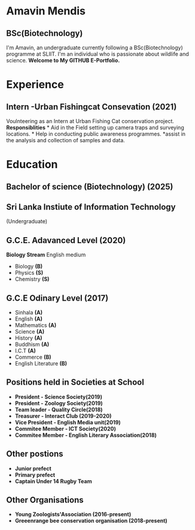 # Amavin Mendis
## BSc(Biotechnology) 


I'm Amavin, an undergraduate currently following a BSc(Biotechnology) programme at SLIIT.
I'm an individual who is passionate about wildlife and science.
**Welcome to My GITHUB E-Portfolio.**

# Experience
## Intern -**Urban Fishingcat Consevation** (2021)
Voulnteering as an Intern at Urban Fishing Cat conservation project.
    **Responsiblities**
    * Aid in the Field setting up camera traps and surveying locations.
    * Help in conducting public awareness programmes.
    *assist in the analysis and collection of samples and data.

# Education

## Bachelor of science (Biotechnology) (2025)
## Sri Lanka Instiute of Information Technology
(Undergraduate)

## G.C.E. Adavanced Level (2020)

**Biology Stream** English medium

* Biology      **(B)**
* Physics      **(S)**
* Chemistry    **(S)**

## G.C.E Odinary Level (2017)

* Sinhala **(A)**
* English **(A)**
* Mathematics **(A)**
* Science **(A)**
* History **(A)**
* Buddhism **(A)**
* I.C.T **(A)**
* Commerce **(B)**
* English Literature **(B)** 

## **Positions held in Societies at School**

* **President  - Science Society(2019)**
* **President  - Zoology Society(2019)** 
* **Team leader -  Quality Circle(2018)**
* **Treasurer  - Interact Club (2019-2020)**
* **Vice President  - English Media unit(2019)** 
* **Commitee Member - ICT Society(2020)**
* **Commitee Member - English Literary Association(2018)**

## **Other postions**

* **Junior prefect**
* **Primary prefect**
* **Captain Under 14 Rugby Team**

## **Other Organisations**
* **Young Zoologists'Association (2016-present)**
* **Greeenrange bee conservation organisation (2018-present)**


 



